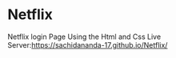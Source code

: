 # Netflix
Netflix login Page Using the Html and Css
Live Server:https://sachidananda-17.github.io/Netflix/
